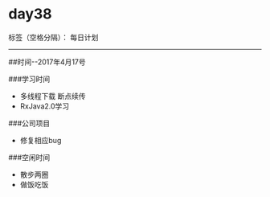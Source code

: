 # day38

标签（空格分隔）： 每日计划

---
##时间--2017年4月17号

###学习时间

* 多线程下载 断点续传
* RxJava2.0学习

###公司项目

* 修复相应bug

###空闲时间

* 散步两圈
* 做饭吃饭



